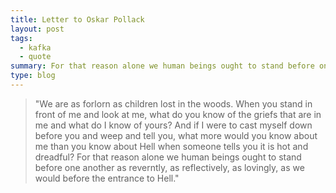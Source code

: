 ```yaml
---
title: Letter to Oskar Pollack
layout: post
tags:
  - kafka
  - quote
summary: For that reason alone we human beings ought to stand before one another as reverntly, as reflectively, as lovingly, as we would before the entrance to Hell.
type: blog
---
```


> "We are as forlorn as children lost in the woods. When you stand in front of me and look at me, what do you know of the griefs that are in me and what do I know of yours? And if I were to cast myself down before you and weep and tell you, what more would you know about me than you know about Hell when someone tells you it is hot and dreadful? For that reason alone we human beings ought to stand before one another as reverntly, as reflectively, as lovingly, as we would before the entrance to Hell."